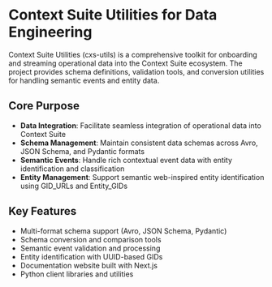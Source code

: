 # Context Suite Utilities for Data Engineering

Context Suite Utilities (cxs-utils) is a comprehensive toolkit for onboarding and streaming operational data into the Context Suite ecosystem. The project provides schema definitions, validation tools, and conversion utilities for handling semantic events and entity data.

## Core Purpose

- **Data Integration**: Facilitate seamless integration of operational data into Context Suite
- **Schema Management**: Maintain consistent data schemas across Avro, JSON Schema, and Pydantic formats
- **Semantic Events**: Handle rich contextual event data with entity identification and classification
- **Entity Management**: Support semantic web-inspired entity identification using GID_URLs and Entity_GIDs

## Key Features

- Multi-format schema support (Avro, JSON Schema, Pydantic)
- Schema conversion and comparison tools
- Semantic event validation and processing
- Entity identification with UUID-based GIDs
- Documentation website built with Next.js
- Python client libraries and utilities